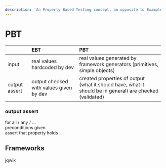 ```yaml
---
description: 'An Property Based Testing concept, an opposite to Example Based Testing'
---
```


# PBT

|  | EBT | PBT |
| :--- | :--- | :--- |
| input | real values hardcoded by dev | real values generated by framework generators \(primitives, simple objects\) |
| output assert | output checked with values given by dev | created properties of output \(what it should have, what it should be in general\) are checked \(validated\) |

### output assert

for all / any / ...  
preconditions given  
assert that property holds

## Frameworks

jqwik

